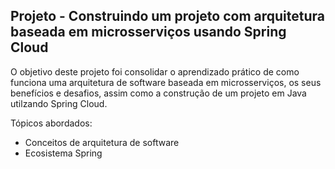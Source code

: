 <h2>Projeto - Construindo um projeto com arquitetura baseada em microsserviços usando Spring Cloud</h2>

O objetivo deste projeto foi consolidar o aprendizado prático de como funciona uma arquitetura de software baseada em microsserviços, os seus benefícios e desafios, assim como a construção de um projeto em Java utilzando Spring Cloud.

Tópicos abordados:

* Conceitos de arquitetura de software 
* Ecosistema Spring
